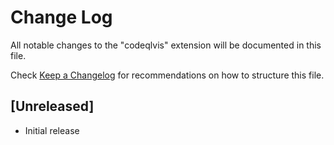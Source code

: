 # Change Log

All notable changes to the "codeqlvis" extension will be documented in this file.

Check [Keep a Changelog](http://keepachangelog.com/) for recommendations on how to structure this file.

## [Unreleased]

- Initial release